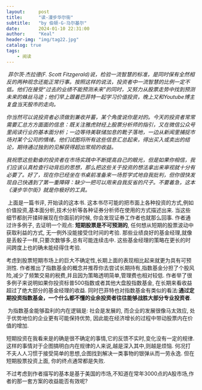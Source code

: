 ```yaml
---
layout:     post
title:      "读-漫步华尔街"
subtitle:   "by 伯顿·G·马尔基尔"
date:       2024-01-10 22:31:00
author:     "Keal"
header-img: "img/tag22.jpg"
catalog: true
tags:
    - 阅读
---
```


​		*菲尔茨·杰拉德(F. Scott Fitzgerald)说，检验一流智慧的标准，是同时保有全然相反的两种观念还能正常行事。按照这样的说法，投资者中一流智慧的比例一定不低。他们在接受“过去的业绩不能预测未来”的同时，又努力从股票走势中找到预测未来的蛛丝马迹；他们早上跟着巴菲特一起学习价值投资，晚上又和Youtube博主复盘当天股市的走向。*

​		*你当然可以说投资者必须做到兼收并蓄，某个角度说你是对的。今天的投资者常常需要汇总方方面面的信息：既关注雅虎财经上股票分析师的指引，又在微信公众号里阅读行业的基本面分析；一边等待美联储加息的靴子落地，一边从新闻里捕捉市场对某个公司的情绪。他们试图将所有这些信息汇总起来，得出买入或卖出的结论，期待通过独到的见解获得超出常规的收益。*

​		*我祝愿这些勤奋的投资者在市场实践中不断提高自己的眼光，但是如果你相信，我们应该认真检查行动背后的思想，那么把这些关于投资的想法拿出来审视就十分有必要了。好了，现在你已经坐在书桌前准备来一场哲学式地自我批判，但你很快发现自己快遇到了第一重障碍：缺少一把可以用来自我反省的尺子。不要着急，这本《漫步华尔街》就是你极好的工具。*

​		上面是一篇书评, 开始读的这本书. 这本书尽可能的把市面上各种投资的方式,例如价值投资,基本面分析,技术分析等各种证券分析师在使用的方式描述出来. 当这些细节都剖开揉碎展现在你面前的时候, 你会发现证券工作者也就那么回事. 作者通过许多例子, 去证明一个观点: **短期股票是不可预测的**, 任何想从短期的股票波动中获取利益的方式, 无一例外没能接受住时间的考验. 那些业绩良好的基金经理,就像是丢骰子一样,只要次数够多,总有可能连续击中. 这些基金经理的策略在更长的时间跨度上也的确未能经得住考验.

​		考虑到股票短期市场上的巨大不确定性,长期上面的表现相比起来就更为具有可预测性. 作者推出了指数基金的概念并推荐你去尝试长期持有,指数基金分担了个股风险,减少了频繁交易的税费,并且因为策略透明简单,管理费也相对较低. 作者举了很多例子来说明如果你投资标普500指数或者其他大盘股指数基金, 在长期来看收益超过了绝大部分的基金经理的收益. 同时巴菲特也对指数基金有类似的看法:**通过定期投资指数基金，一个什么都不懂的业余投资者往往能够战胜大部分专业投资者**.

​		为指数基金能够盈利的内在逻辑是: 社会是发展的, 而企业的发展很像马太效应, 处于优势地位的企业更有可能保持优势, 因此能在经济增长的过程中带动股票内在价值的增加.

​		短期投资在我看来是的确是很不确定的事情,它的反馈不实时,变化没有一定的规律.这样的事情对于企图搞明白内在规律的人来说,越是深入其中,则越是烦恼. 何况打不夫人人习惯于接受简单的思想,企图找到解决一类事物的银弹从而一劳永逸. 但在短期股票投资上面, 你的终点通常都是失败.

​		不过考虑到作者描写的基本是基于美国的市场,不知道在常年3000点的A股市场,作者的那一套方案的收益能否有效呢?

​		



